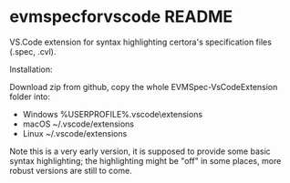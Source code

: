 # evmspecforvscode README

VS.Code extension for syntax highlighting certora's specification files (.spec, .cvl).

Installation: 

Download zip from github, copy the whole EVMSpec-VsCodeExtension folder into:

 * Windows %USERPROFILE%\.vscode\extensions
 * macOS ~/.vscode/extensions
 * Linux ~/.vscode/extensions

Note this is a very early version, it is supposed to provide some basic syntax highlighting; the highlighting might be "off" in some places, more robust versions are still to come.
